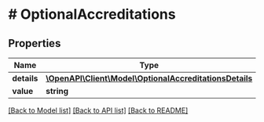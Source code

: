 # # OptionalAccreditations

## Properties

Name | Type | Description | Notes
------------ | ------------- | ------------- | -------------
**details** | [**\OpenAPI\Client\Model\OptionalAccreditationsDetails**](OptionalAccreditationsDetails.md) |  | [optional]
**value** | **string** |  | [optional]

[[Back to Model list]](../../README.md#models) [[Back to API list]](../../README.md#endpoints) [[Back to README]](../../README.md)
